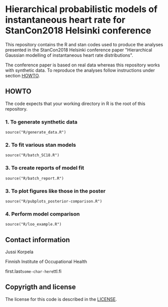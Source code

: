 # Hierarchical probabilistic models of instantaneous heart rate for StanCon2018 Helsinki conference

This repository contains the R and stan codes used to produce the analyses presented in the StanCon2018 Helsinki conference paper "Hierarchical Gaussian modelling of instantaneous heart rate distributions".

The conference paper is based on real data whereas this repository works with synthetic data. To reproduce the analyses follow instructions under section [HOWTO](#HOWTO).

## HOWTO

The code expects that your working directory in R is the root of this repository.

### 1. To generate synthetic data
```
source("R/generate_data.R")
```

### 2. To fit various stan models
```
source("R/batch_SC18.R")
```

### 3. To create reports of model fit
```
source("R/batch_report.R")
```

### 3. To plot figures like those in the poster
```
source("R/pubplots_posterior-comparison.R")
```

### 4. Perform model comparison
```
source("R/loo_example.R")
```


## Contact information

Jussi Korpela

Finnish Institute of Occupational Health

first.last`some-char-here`ttl.fi


## Copyrigth and license
The license for this code is described in the [LICENSE](LICENSE).

